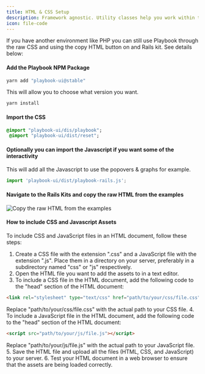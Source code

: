 ```yaml
---
title: HTML & CSS Setup
description: Framework agnostic. Utility classes help you work within the constraints of a system instead of littering your stylesheets with arbitrary values.
icon: file-code
---
```


If you have another environment like PHP you can still use Playbook through the raw CSS and using the copy HTML button on and Rails kit. See details below:

#### Add the Playbook NPM Package

```sh
yarn add "playbook-ui@stable"
```

This will allow you to choose what version you want.

```sh
yarn install
```

#### Import the CSS

```sass
@import "playbook-ui/dis/playbook";
 @import "playbook-ui/dist/reset";
```

#### Optionally you can import the Javascript if you want some of the interactivity
This will add all the Javascript to use the popovers & graphs for example.

```js
import 'playbook-ui/dist/playbook-rails.js';
```

#### Navigate to the Rails Kits and copy the raw HTML from the examples

![Copy the raw HTML from the examples](/images/getting_started/copy_html.png) 

#### How to include CSS and Javascript Assets
To include CSS and JavaScript files in an HTML document, follow these steps:
1. Create a CSS file with the extension ".css" and a JavaScript file with the extension ".js". Place them in a directory on your server, preferably in a subdirectory named "css" or "js" respectively.
2. Open the HTML file you want to add the assets to in a text editor.
3. To include a CSS file in the HTML document, add the following code to the "head" section of the HTML document:

```html
<link rel="stylesheet" type="text/css" href="path/to/your/css/file.css">
```

Replace "path/to/your/css/file.css" with the actual path to your CSS file.
4. To include a JavaScript file in the HTML document, add the following code to the "head" section of the HTML document:

```html
<script src="path/to/your/js/file.js"></script>
```

Replace "path/to/your/js/file.js" with the actual path to your JavaScript file.
5. Save the HTML file and upload all the files (HTML, CSS, and JavaScript) to your server.
6. Test your HTML document in a web browser to ensure that the assets are being loaded correctly.
